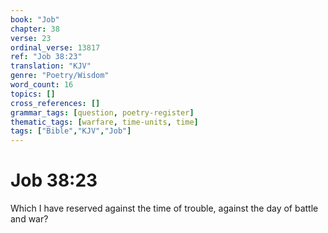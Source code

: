 ```yaml
---
book: "Job"
chapter: 38
verse: 23
ordinal_verse: 13817
ref: "Job 38:23"
translation: "KJV"
genre: "Poetry/Wisdom"
word_count: 16
topics: []
cross_references: []
grammar_tags: [question, poetry-register]
thematic_tags: [warfare, time-units, time]
tags: ["Bible","KJV","Job"]
---
```


# Job 38:23

Which I have reserved against the time of trouble, against the day of battle and war?
